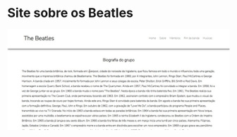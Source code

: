 <h1>Site sobre os Beatles</h1>
<a href='https://dreamy-jennings-da804b.netlify.app/index.html'><img src='site.jpg'></a>
